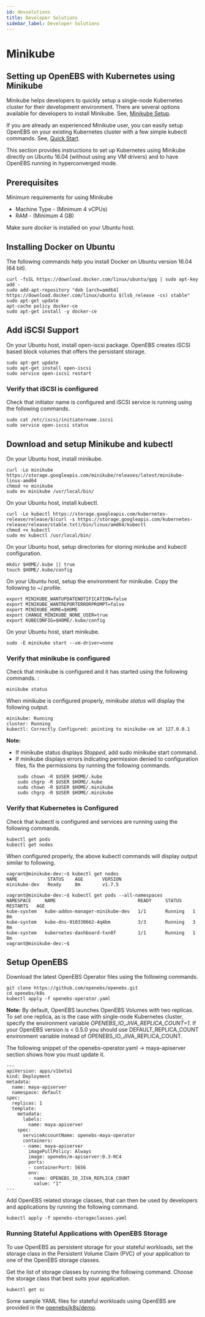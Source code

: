 ```yaml
---
id: devsolutions
title: Developer Solutions
sidebar_label: Developer Solutions
---
```


Minikube
========

## Setting up OpenEBS with Kubernetes using Minikube

Minikube helps developers to quickly setup a single-node Kubernetes cluster for their development environment. There are several options available for developers to install Minikube. See, [Minikube Setup](https://github.com/kubernetes/minikube).

If you are already an experienced Minikube user, you can easily setup OpenEBS on your existing Kubernetes cluster with a few simple kubectl commands. See, [Quick Start](https://github.com/kubernetes/minikube).

This section provides instructions to set up Kubernetes using Minikube directly on Ubuntu 16.04 (without using any VM drivers) and to have OpenEBS running in hyperconverged mode.

## Prerequisites

Minimum requirements for using Minikube

-   Machine Type - (Minimum 4 vCPUs)
-   RAM - (Minimum 4 GB)

Make sure *docker* is installed on your Ubuntu host.

## Installing Docker on Ubuntu

The following commands help you install Docker on Ubuntu version 16.04 (64 bit).

    curl -fsSL https://download.docker.com/linux/ubuntu/gpg | sudo apt-key add -
    sudo add-apt-repository "deb [arch=amd64] https://download.docker.com/linux/ubuntu $(lsb_release -cs) stable"
    sudo apt-get update
    apt-cache policy docker-ce
    sudo apt-get install -y docker-ce 

## Add iSCSI Support

On your Ubuntu host, install open-iscsi package. OpenEBS creates iSCSI based block volumes that offers the persistant storage. 

    sudo apt-get update
    sudo apt-get install open-iscsi
    sudo service open-iscsi restart

### Verify that iSCSI is configured

Check that initiator name is configured and iSCSI service is running using the following commands.

    sudo cat /etc/iscsi/initiatorname.iscsi
    sudo service open-iscsi status

## Download and setup Minikube and kubectl

On your Ubuntu host, install minikube.

    curl -Lo minikube https://storage.googleapis.com/minikube/releases/latest/minikube-linux-amd64
    chmod +x minikube 
    sudo mv minikube /usr/local/bin/

On your Ubuntu host, install kubectl.

    curl -Lo kubectl https://storage.googleapis.com/kubernetes-release/release/$(curl -s https://storage.googleapis.com/kubernetes-release/release/stable.txt)/bin/linux/amd64/kubectl
    chmod +x kubectl 
    sudo mv kubectl /usr/local/bin/

On your Ubuntu host, setup directories for storing minkube and kubectl configuration. 

    mkdir $HOME/.kube || true
    touch $HOME/.kube/config

On your Ubuntu host, setup the environment for minikube. Copy the following to \~/.profile. 

    export MINIKUBE_WANTUPDATENOTIFICATION=false
    export MINIKUBE_WANTREPORTERRORPROMPT=false
    export MINIKUBE_HOME=$HOME
    export CHANGE_MINIKUBE_NONE_USER=true
    export KUBECONFIG=$HOME/.kube/config

On your Ubuntu host, start minikube. 

    sudo -E minikube start --vm-driver=none

### Verify that minikube is configured

Check that minikube is configured and it has started using the following commands. :

    minikube status

When minikube is configured properly, *minikube status* will display the following output.

    minikube: Running
    cluster: Running
    kubectl: Correctly Configured: pointing to minikube-vm at 127.0.0.1

**Note:**

- If minikube status displays *Stopped*, add sudo minikube start command.
- If minikube displays errors indicating permission denied to configuration files, fix the permissions by running the following commands.

```
    sudo chown -R $USER $HOME/.kube
    sudo chgrp -R $USER $HOME/.kube
    sudo chown -R $USER $HOME/.minikube
    sudo chgrp -R $USER $HOME/.minikube
```
### Verify that Kubernetes is Configured

Check that kubectl is configured and services are running using the following commands. 

    kubectl get pods
    kubectl get nodes

When configured properly, the above kubectl commands will display output similar to following.

    vagrant@minikube-dev:~$ kubectl get nodes
    NAME           STATUS    AGE       VERSION
    minikube-dev   Ready     8m        v1.7.5
    
    vagrant@minikube-dev:~$ kubectl get pods --all-namespaces
    NAMESPACE     NAME                              READY     STATUS    RESTARTS   AGE
    kube-system   kube-addon-manager-minikube-dev   1/1       Running   1          8m
    kube-system   kube-dns-910330662-4q4bm          3/3       Running   3          8m
    kube-system   kubernetes-dashboard-txn8f        1/1       Running   1          8m
    vagrant@minikube-dev:~$ 

## Setup OpenEBS

Download the latest OpenEBS Operator files using the following commands.

    git clone https://github.com/openebs/openebs.git
    cd openebs/k8s
    kubectl apply -f openebs-operator.yaml

**Note:** By default, OpenEBS launches OpenEBS Volumes with two replicas. To set one replica, as is the case with single-node Kubernetes cluster, specify the environment variable *OPENEBS\_IO\_JIVA\_REPLICA\_COUNT=1*.
If your OpenEBS version is \< 0.5.0 you should use DEFAULT\_REPLICA\_COUNT environment variable instead of OPENEBS\_IO\_JIVA\_REPLICA\_COUNT.

The following snippet of the openebs-operator.yaml -\> maya-apiserver section shows how you must update it.

    ---
    apiVersion: apps/v1beta1
    kind: Deployment
    metadata:
      name: maya-apiserver
      namespace: default
    spec:
      replicas: 1
      template:
        metadata:
          labels:
            name: maya-apiserver
        spec:
          serviceAccountName: openebs-maya-operator
          containers:
          - name: maya-apiserver
            imagePullPolicy: Always
            image: openebs/m-apiserver:0.3-RC4
            ports:
            - containerPort: 5656
            env:
            - name: OPENEBS_IO_JIVA_REPLICA_COUNT
              value: "1"
    ---

Add OpenEBS related storage classes, that can then be used by developers and applications by running the following command.

    kubectl apply -f openebs-storageclasses.yaml

### Running Stateful Applications with OpenEBS Storage

To use OpenEBS as persistent storage for your stateful workloads, set the storage class in the Persistent Volume Claim (PVC) of your application to one of the OpenEBS storage classes.

Get the list of storage classes by running the following command. Choose the storage class that best suits your application.

    kubectl get sc

Some sample YAML files for stateful workloads using OpenEBS are provided in the [openebs/k8s/demo](https://github.com/openebs/openebs/tree/master/k8s/demo).

<!-- Hotjar Tracking Code for https://docs.openebs.io -->
<script>
   (function(h,o,t,j,a,r){
       h.hj=h.hj||function(){(h.hj.q=h.hj.q||[]).push(arguments)};
       h._hjSettings={hjid:785693,hjsv:6};
       a=o.getElementsByTagName('head')[0];
       r=o.createElement('script');r.async=1;
       r.src=t+h._hjSettings.hjid+j+h._hjSettings.hjsv;
       a.appendChild(r);
   })(window,document,'https://static.hotjar.com/c/hotjar-','.js?sv=');
</script>

